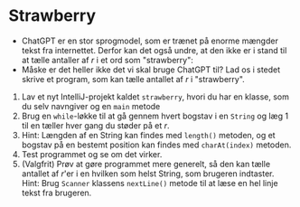 # Strawberry
- ChatGPT er en stor sprogmodel, som er trænet på enorme mængder tekst fra internettet. Derfor kan det også undre, at den ikke er i stand til at tælle antaller af *r* i et ord som "strawberry":
- Måske er det heller ikke det vi skal bruge ChatGPT til? Lad os i stedet skrive et program, som kan tælle antallet af *r* i "strawberry".

1. Lav et nyt IntelliJ-projekt kaldet `strawberry`, hvori du har en klasse, som du selv navngiver og en `main` metode
2. Brug en `while`-løkke til at gå gennem hvert bogstav i en `String` og læg 1 til en tæller hver gang du støder på et *r*.
3. Hint: Længden af en String kan findes med `length()` metoden, og et bogstav på en bestemt position kan findes med `charAt(index)` metoden.
4. Test programmet og se om det virker.
5. (Valgfrit) Prøv at gøre programmet mere generelt, så den kan tælle antallet af *r*'er i en hvilken som helst String, som brugeren indtaster. Hint: Brug `Scanner` klassens `nextLine()` metode til at læse en hel linje tekst fra brugeren.